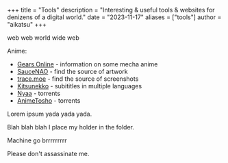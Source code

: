 +++
title = "Tools"
description = "Interesting & useful tools & websites for denizens of a digital world."
date = "2023-11-17"
aliases = ["tools"]
author = "aikatsu"
+++

web web world wide web

Anime:

* [Gears Online](http://www.gearsonline.net) - information on some mecha anime
* [SauceNAO](https://saucenao.com) - find the source of artwork
* [trace.moe](https://trace.moe) - find the source of screenshots
* [Kitsunekko](https://kitsunekko.net) - subititles in multiple languages
* [Nyaa](https://nyaa.si) - torrents
* [AnimeTosho](https://animetosho.org) - torrents

Lorem ipsum yada yada yada.

Blah blah blah I place my holder in the folder.

Machine go brrrrrrrrr

Please don't assassinate me.


